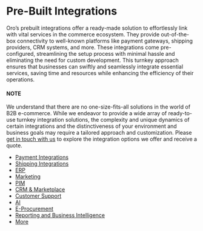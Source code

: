 <a id="pre-built-integrations"></a>

# Pre-Built Integrations

Oro’s prebuilt integrations offer a ready-made solution to effortlessly link with vital services in the commerce ecosystem. They provide out-of-the-box connectivity to well-known platforms like payment gateways, shipping providers, CRM systems, and more. These integrations come pre-configured, streamlining the setup process with minimal hassle and eliminating the need for custom development. This turnkey approach ensures that businesses can swiftly and seamlessly integrate essential services, saving time and resources while enhancing the efficiency of their operations.

#### NOTE
We understand that there are no one-size-fits-all solutions in the world of B2B e-commerce. While we endeavor to provide a wide array of ready-to-use turnkey integration solutions, the complexity and unique dynamics of certain integrations and the distinctiveness of your environment and business goals may require a tailored approach and customization. Please <a href="https://oroinc.com/contact-us/" target="_blank">get in touch with us</a> to explore the integration options we offer and receive a quote.

* [Payment Integrations](payment/index.md)
* [Shipping Integrations](shipping/index.md)
* [ERP](erp/index.md)
* [Marketing](marketing/index.md)
* [PIM](PIM/index.md)
* [CRM & Marketplace](crm/index.md)
* [Customer Support](customer-support/index.md)
* [AI](ai/index.md)
* [E-Procurement](procurement/index.md)
* [Reporting and Business Intelligence](reporting/index.md)
* [More](misc/index.md)

